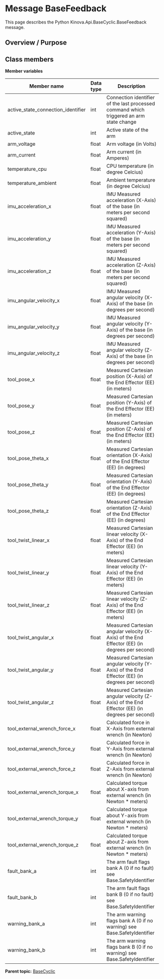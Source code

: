 # Message BaseFeedback

This page describes the Python Kinova.Api.BaseCyclic.BaseFeedback message.

## Overview / Purpose

## Class members

 **Member variables** 

|Member name|Data type|Description|
|-----------|---------|-----------|
|active\_state\_connection\_identifier|int|Connection identifier of the last processed command which triggered an arm state change|
|active\_state|int|Active state of the arm|
|arm\_voltage|float|Arm voltage \(in Volts\)|
|arm\_current|float|Arm current \(in Amperes\)|
|temperature\_cpu|float|CPU temperature \(in degree Celcius\)|
|temperature\_ambient|float|Ambient temperature \(in degree Celcius\)|
|imu\_acceleration\_x|float|IMU Measured acceleration \(X-Axis\) of the base \(in meters per second squared\)|
|imu\_acceleration\_y|float|IMU Measured acceleration \(Y-Axis\) of the base \(in meters per second squared\)|
|imu\_acceleration\_z|float|IMU Measured acceleration \(Z-Axis\) of the base \(in meters per second squared\)|
|imu\_angular\_velocity\_x|float|IMU Measured angular velocity \(X-Axis\) of the base \(in degrees per second\)|
|imu\_angular\_velocity\_y|float|IMU Measured angular velocity \(Y-Axis\) of the base \(in degrees per second\)|
|imu\_angular\_velocity\_z|float|IMU Measured angular velocity \(Z-Axis\) of the base \(in degrees per second\)|
|tool\_pose\_x|float|Measured Cartesian position \(X-Axis\) of the End Effector \(EE\) \(in meters\)|
|tool\_pose\_y|float|Measured Cartesian position \(Y-Axis\) of the End Effector \(EE\) \(in meters\)|
|tool\_pose\_z|float|Measured Cartesian position \(Z-Axis\) of the End Effector \(EE\) \(in meters\)|
|tool\_pose\_theta\_x|float|Measured Cartesian orientation \(X-Axis\) of the End Effector \(EE\) \(in degrees\)|
|tool\_pose\_theta\_y|float|Measured Cartesian orientation \(Y-Axis\) of the End Effector \(EE\) \(in degrees\)|
|tool\_pose\_theta\_z|float|Measured Cartesian orientation \(Z-Axis\) of the End Effector \(EE\) \(in degrees\)|
|tool\_twist\_linear\_x|float|Measured Cartesian linear velocity \(X-Axis\) of the End Effector \(EE\) \(in meters\)|
|tool\_twist\_linear\_y|float|Measured Cartesian linear velocity \(Y-Axis\) of the End Effector \(EE\) \(in meters\)|
|tool\_twist\_linear\_z|float|Measured Cartesian linear velocity \(Z-Axis\) of the End Effector \(EE\) \(in meters\)|
|tool\_twist\_angular\_x|float|Measured Cartesian angular velocity \(X-Axis\) of the End Effector \(EE\) \(in degrees per second\)|
|tool\_twist\_angular\_y|float|Measured Cartesian angular velocity \(Y-Axis\) of the End Effector \(EE\) \(in degrees per second\)|
|tool\_twist\_angular\_z|float|Measured Cartesian angular velocity \(Z-Axis\) of the End Effector \(EE\) \(in degrees per second\)|
|tool\_external\_wrench\_force\_x|float|Calculated force in X-Axis from external wrench \(in Newton\)|
|tool\_external\_wrench\_force\_y|float|Calculated force in Y-Axis from external wrench \(in Newton\)|
|tool\_external\_wrench\_force\_z|float|Calculated force in Z-Axis from external wrench \(in Newton\)|
|tool\_external\_wrench\_torque\_x|float|Calculated torque about X-axis from external wrench \(in Newton \* meters\)|
|tool\_external\_wrench\_torque\_y|float|Calculated torque about Y-axis from external wrench \(in Newton \* meters\)|
|tool\_external\_wrench\_torque\_z|float|Calculated torque about Z-axis from external wrench \(in Newton \* meters\)|
|fault\_bank\_a|int|The arm fault flags bank A \(0 if no fault\) see Base.SafetyIdentifier|
|fault\_bank\_b|int|The arm fault flags bank B \(0 if no fault\) see Base.SafetyIdentifier|
|warning\_bank\_a|int|The arm warning flags bank A \(0 if no warning\) see Base.SafetyIdentifier|
|warning\_bank\_b|int|The arm warning flags bank B \(0 if no warning\) see Base.SafetyIdentifier|

**Parent topic:** [BaseCyclic](../references/summary_BaseCyclic.md)

